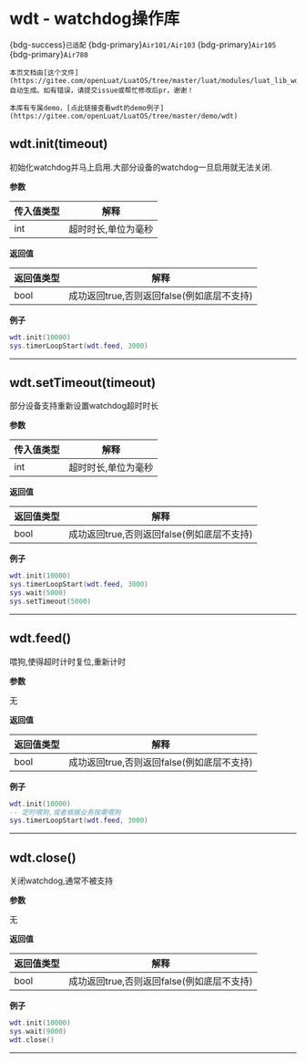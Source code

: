 # wdt - watchdog操作库

{bdg-success}`已适配` {bdg-primary}`Air101/Air103` {bdg-primary}`Air105` {bdg-primary}`Air780`

```{note}
本页文档由[这个文件](https://gitee.com/openLuat/LuatOS/tree/master/luat/modules/luat_lib_wdt.c)自动生成。如有错误，请提交issue或帮忙修改后pr，谢谢！
```

```{tip}
本库有专属demo，[点此链接查看wdt的demo例子](https://gitee.com/openLuat/LuatOS/tree/master/demo/wdt)
```

## wdt.init(timeout)



初始化watchdog并马上启用.大部分设备的watchdog一旦启用就无法关闭.

**参数**

|传入值类型|解释|
|-|-|
|int|超时时长,单位为毫秒|

**返回值**

|返回值类型|解释|
|-|-|
|bool|成功返回true,否则返回false(例如底层不支持)|

**例子**

```lua
wdt.init(10000)
sys.timerLoopStart(wdt.feed, 3000)

```

---

## wdt.setTimeout(timeout)



部分设备支持重新设置watchdog超时时长

**参数**

|传入值类型|解释|
|-|-|
|int|超时时长,单位为毫秒|

**返回值**

|返回值类型|解释|
|-|-|
|bool|成功返回true,否则返回false(例如底层不支持)|

**例子**

```lua
wdt.init(10000)
sys.timerLoopStart(wdt.feed, 3000)
sys.wait(5000)
sys.setTimeout(5000)

```

---

## wdt.feed()



喂狗,使得超时计时复位,重新计时

**参数**

无

**返回值**

|返回值类型|解释|
|-|-|
|bool|成功返回true,否则返回false(例如底层不支持)|

**例子**

```lua
wdt.init(10000)
-- 定时喂狗,或者根据业务按需喂狗
sys.timerLoopStart(wdt.feed, 3000)

```

---

## wdt.close()



关闭watchdog,通常不被支持

**参数**

无

**返回值**

|返回值类型|解释|
|-|-|
|bool|成功返回true,否则返回false(例如底层不支持)|

**例子**

```lua
wdt.init(10000)
sys.wait(9000)
wdt.close()

```

---

